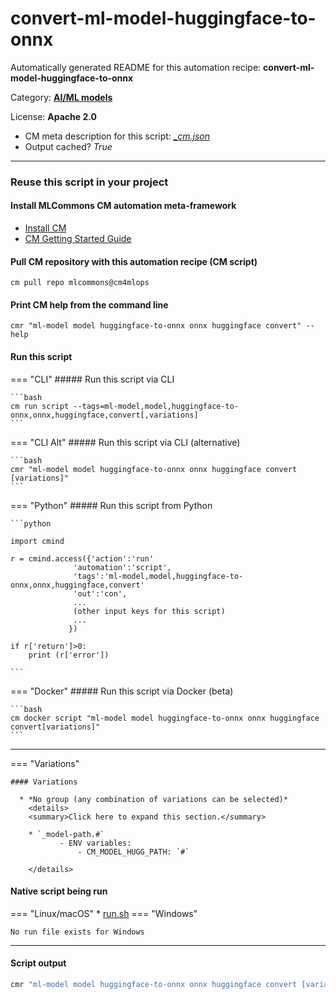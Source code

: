 # convert-ml-model-huggingface-to-onnx
Automatically generated README for this automation recipe: **convert-ml-model-huggingface-to-onnx**

Category: **[AI/ML models](..)**

License: **Apache 2.0**


* CM meta description for this script: *[_cm.json](https://github.com/mlcommons/cm4mlops/tree/main/script/convert-ml-model-huggingface-to-onnx/_cm.json)*
* Output cached? *True*

---
### Reuse this script in your project

#### Install MLCommons CM automation meta-framework

* [Install CM](https://docs.mlcommons.org/ck/install)
* [CM Getting Started Guide](https://docs.mlcommons.org/ck/getting-started/)

#### Pull CM repository with this automation recipe (CM script)

```cm pull repo mlcommons@cm4mlops```

#### Print CM help from the command line

````cmr "ml-model model huggingface-to-onnx onnx huggingface convert" --help````

#### Run this script

=== "CLI"
    ##### Run this script via CLI

    ```bash
    cm run script --tags=ml-model,model,huggingface-to-onnx,onnx,huggingface,convert[,variations] 
    ```
=== "CLI Alt"
    ##### Run this script via CLI (alternative)


    ```bash
    cmr "ml-model model huggingface-to-onnx onnx huggingface convert [variations]" 
    ```

=== "Python"
    ##### Run this script from Python


    ```python

    import cmind

    r = cmind.access({'action':'run'
                  'automation':'script',
                  'tags':'ml-model,model,huggingface-to-onnx,onnx,huggingface,convert'
                  'out':'con',
                  ...
                  (other input keys for this script)
                  ...
                 })

    if r['return']>0:
        print (r['error'])

    ```


=== "Docker"
    ##### Run this script via Docker (beta)

    ```bash
    cm docker script "ml-model model huggingface-to-onnx onnx huggingface convert[variations]" 
    ```
___

=== "Variations"


    #### Variations

      * *No group (any combination of variations can be selected)*
        <details>
        <summary>Click here to expand this section.</summary>

        * `_model-path.#`
               - ENV variables:
                   - CM_MODEL_HUGG_PATH: `#`

        </details>


#### Native script being run
=== "Linux/macOS"
     * [run.sh](https://github.com/mlcommons/cm4mlops/tree/main/script/convert-ml-model-huggingface-to-onnx/run.sh)
=== "Windows"

    No run file exists for Windows
___
#### Script output
```bash
cmr "ml-model model huggingface-to-onnx onnx huggingface convert [variations]"  -j
```